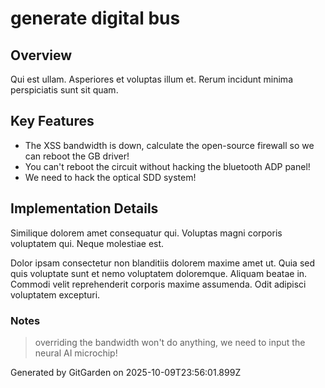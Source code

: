 # generate digital bus

## Overview
Qui est ullam. Asperiores et voluptas illum et. Rerum incidunt minima perspiciatis sunt sit quam.

## Key Features
- The XSS bandwidth is down, calculate the open-source firewall so we can reboot the GB driver!
- You can't reboot the circuit without hacking the bluetooth ADP panel!
- We need to hack the optical SDD system!

## Implementation Details
Similique dolorem amet consequatur qui. Voluptas magni corporis voluptatem qui. Neque molestiae est.
 Dolor ipsam consectetur non blanditiis dolorem maxime amet ut. Quia sed quis voluptate sunt et nemo voluptatem doloremque. Aliquam beatae in. Commodi velit reprehenderit corporis maxime assumenda. Odit adipisci voluptatem excepturi.

### Notes
> overriding the bandwidth won't do anything, we need to input the neural AI microchip!

Generated by GitGarden on 2025-10-09T23:56:01.899Z